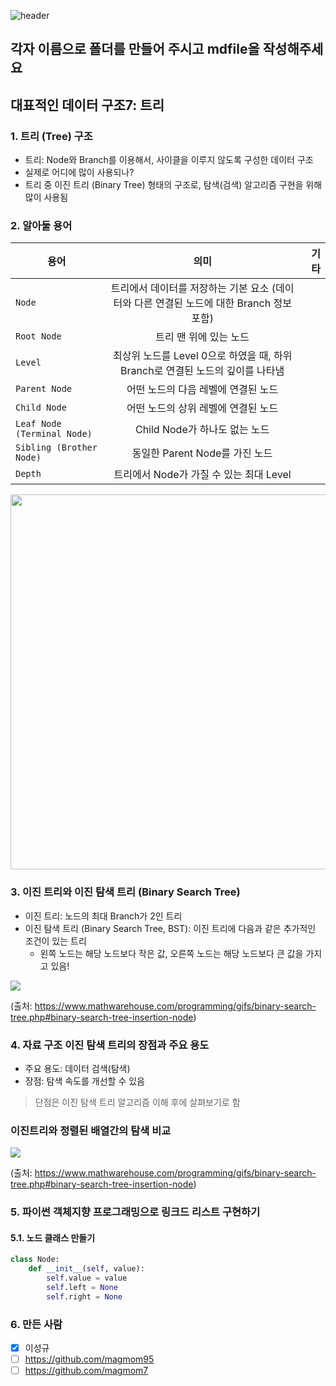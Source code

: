 ![header](https://capsule-render.vercel.app/api?type=waving&color=auto&height=300&section=header&text=Test%20Algo&fontSize=90&animation=fadeIn&fontAlignY=38&)
## 각자 이름으로 폴더를 만들어 주시고 mdfile을 작성해주세요

## 대표적인 데이터 구조7: 트리

### 1. 트리 (Tree) 구조
- 트리: Node와 Branch를 이용해서, 사이클을 이루지 않도록 구성한 데이터 구조
- 실제로 어디에 많이 사용되나? 
- 트리 중 이진 트리 (Binary Tree) 형태의 구조로, 탐색(검색) 알고리즘 구현을 위해 많이 사용됨

### 2. 알아둘 용어
| 용어 | 의미 | 기타 | 
|---|:---:|---:|
| `Node` | 트리에서 데이터를 저장하는 기본 요소 (데이터와 다른 연결된 노드에 대한 Branch 정보 포함) | | 
| `Root Node` | 트리 맨 위에 있는 노드 |  | 
| `Level` | 최상위 노드를 Level 0으로 하였을 때, 하위 Branch로 연결된 노드의 깊이를 나타냄 | | 
| `Parent Node` | 어떤 노드의 다음 레벨에 연결된 노드 |  |
| `Child Node` | 어떤 노드의 상위 레벨에 연결된 노드 |  |
| `Leaf Node (Terminal Node)` | Child Node가 하나도 없는 노드 |  |
| `Sibling (Brother Node)` | 동일한 Parent Node를 가진 노드 |  |
| `Depth` | 트리에서 Node가 가질 수 있는 최대 Level |  |

<img src="http://www.fun-coding.org/00_Images/tree.png" width="600" />

### 3. 이진 트리와 이진 탐색 트리 (Binary Search Tree)
- 이진 트리: 노드의 최대 Branch가 2인 트리
- 이진 탐색 트리 (Binary Search Tree, BST): 이진 트리에 다음과 같은 추가적인 조건이 있는 트리
  - 왼쪽 노드는 해당 노드보다 작은 값, 오른쪽 노드는 해당 노드보다 큰 값을 가지고 있음!
  
<img src="https://www.mathwarehouse.com/programming/images/binary-search-tree/binary-search-tree-insertion-animation.gif" />

(출처: https://www.mathwarehouse.com/programming/gifs/binary-search-tree.php#binary-search-tree-insertion-node)  

### 4. 자료 구조 이진 탐색 트리의 장점과 주요 용도
- 주요 용도: 데이터 검색(탐색) 
- 장점: 탐색 속도를 개선할 수 있음

> 단점은 이진 탐색 트리 알고리즘 이해 후에 살펴보기로 함

### 이진트리와 정렬된 배열간의 탐색 비교
<img src="https://www.mathwarehouse.com/programming/images/binary-search-tree/binary-search-tree-sorted-array-animation.gif" />

(출처: https://www.mathwarehouse.com/programming/gifs/binary-search-tree.php#binary-search-tree-insertion-node)

### 5. 파이썬 객체지향 프로그래밍으로 링크드 리스트 구현하기
#### 5.1. 노드 클래스 만들기

```python
class Node:
    def __init__(self, value):
        self.value = value
        self.left = None
        self.right = None
```

### 6. 만든 사람
* [x] 이성규
* [ ] https://github.com/magmom95
* [ ] https://github.com/magmom7
